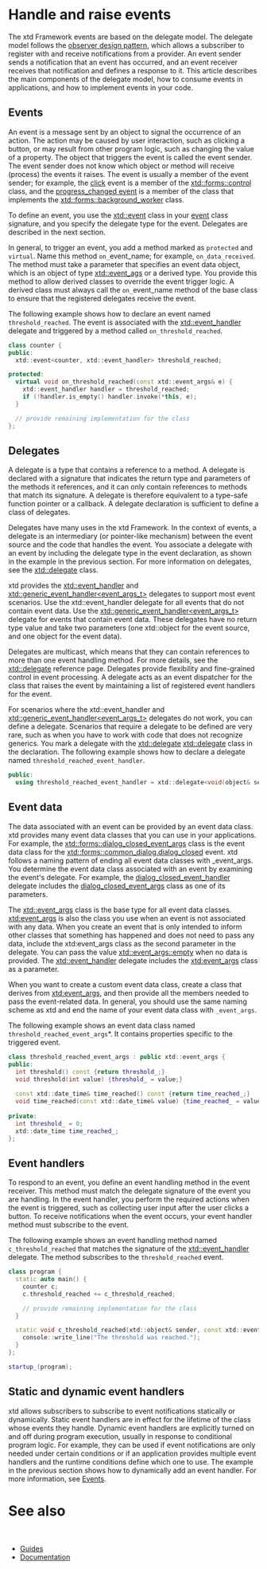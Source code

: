 # Handle and raise events

The xtd Framework events are based on the delegate model. 
The delegate model follows the [observer design pattern](/docs/documentation/Guides/xtd.core/Events/observer_design_pattern), which allows a subscriber to register with and receive notifications from a provider. 
An event sender sends a notification that an event has occurred, and an event receiver receives that notification and defines a response to it.
This article describes the main components of the delegate model, how to consume events in applications, and how to implement events in your code.

## Events

An event is a message sent by an object to signal the occurrence of an action. 
The action may be caused by user interaction, such as clicking a button, or may result from other program logic, such as changing the value of a property.
The object that triggers the event is called the event sender. 
The event sender does not know which object or method will receive (process) the events it raises. 
The event is usually a member of the event sender; for example, the [click](https://gammasoft71.github.io/xtd/reference_guides/latest/classxtd_1_1forms_1_1control.html) event is a member of the [xtd::forms::control](https://gammasoft71.github.io/xtd/reference_guides/latest/classxtd_1_1forms_1_1control.html) class, and the [progress_changed event](https://gammasoft71.github.io/xtd/reference_guides/latest/classxtd_1_1forms_1_1background__worker.html) is a member of the class that implements the [xtd::forms::background_worker](https://gammasoft71.github.io/xtd/reference_guides/latest/classxtd_1_1forms_1_1background__worker.html) class.

To define an event, you use the [xtd::event](/docs/documentation/Guides/xtd.core/Types%20overview/events) class in your [event](/docs/documentation/Guides/xtd.core/Types%20overview/events) class signature, and you specify the delegate type for the event. 
Delegates are described in the next section.

In general, to trigger an event, you add a method marked as ```protected``` and ```virtual```. Name this method ```on_```event_name; for example, ```on_data_received```. 
The method must take a parameter that specifies an event data object, which is an object of type [xtd::event_ags](https://gammasoft71.github.io/xtd/reference_guides/latest/classxtd_1_1event__args.html) or a derived type. You provide this method to allow derived classes to override the event trigger logic. 
A derived class must always call the ```on_```event_name method of the base class to ensure that the registered delegates receive the event.

The following example shows how to declare an event named ```threshold_reached```. The event is associated with the [xtd::event_handler](https://gammasoft71.github.io/xtd/reference_guides/latest/group__events.html#ga0b1801aa17fa22ddacfdcccd7b25316b) delegate and triggered by a method called ```on_threshold_reached```.

```cpp
class counter {
public: 
  xtd::event<counter, xtd::event_handler> threshold_reached;

protected:
  virtual void on_threshold_reached(const xtd::event_args& e) {
    xtd::event_handler handler = threshold_reached;
    if (!handler.is_empty() handler.invoke(*this, e);
  }

  // provide remaining implementation for the class
};
```

## Delegates

A delegate is a type that contains a reference to a method. 
A delegate is declared with a signature that indicates the return type and parameters of the methods it references, and it can only contain references to methods that match its signature. 
A delegate is therefore equivalent to a type-safe function pointer or a callback. 
A delegate declaration is sufficient to define a class of delegates.

Delegates have many uses in the xtd Framework. 
In the context of events, a delegate is an intermediary (or pointer-like mechanism) between the event source and the code that handles the event. 
You associate a delegate with an event by including the delegate type in the event declaration, as shown in the example in the previous section. 
For more information on delegates, see the [xtd::delegate](https://gammasoft71.github.io/xtd/reference_guides/latest/classxtd_1_1delegate_3_01result__t_07arguments__t_8_8_8_08_4.html) class.

xtd provides the [xtd::event_handler](https://gammasoft71.github.io/xtd/reference_guides/latest/group__events.html#ga0b1801aa17fa22ddacfdcccd7b25316b) and [xtd::generic_event_handler<event_args_t>](https://gammasoft71.github.io/xtd/reference_guides/latest/group__events.html#ga531b610b74cb14c6047fb0843ab686b4) delegates to support most event scenarios. 
Use the xtd::event_handler delegate for all events that do not contain event data. 
Use the [xtd::generic_event_handler<event_args_t>](https://gammasoft71.github.io/xtd/reference_guides/latest/group__events.html#ga531b610b74cb14c6047fb0843ab686b4) delegate for events that contain event data. 
These delegates have no return type value and take two parameters (one xtd::object for the event source, and one object for the event data).

Delegates are multicast, which means that they can contain references to more than one event handling method. 
For more details, see the [xtd::delegate](https://gammasoft71.github.io/xtd/reference_guides/latest/classxtd_1_1delegate_3_01result__t_07arguments__t_8_8_8_08_4.html) reference page. 
Delegates provide flexibility and fine-grained control in event processing. 
A delegate acts as an event dispatcher for the class that raises the event by maintaining a list of registered event handlers for the event.

For scenarios where the xtd::event_handler and [xtd::generic_event_handler<event_args_t>](https://gammasoft71.github.io/xtd/reference_guides/latest/group__events.html#ga531b610b74cb14c6047fb0843ab686b4) delegates do not work, you can define a delegate. Scenarios that require a delegate to be defined are very rare, such as when you have to work with code that does not recognize generics. 
You mark a delegate with the [xtd::delegate](https://gammasoft71.github.io/xtd/reference_guides/latest/classxtd_1_1delegate_3_01result__t_07arguments__t_8_8_8_08_4.html) [xtd::delegate](https://gammasoft71.github.io/xtd/reference_guides/latest/classxtd_1_1delegate_3_01result__t_07arguments__t_8_8_8_08_4.html) class in the declaration. 
The following example shows how to declare a delegate named ```threshold_reached_event_handler```.

```cpp
public:
  using threshold_reached_event_handler = xtd::delegate<void(object& sender, const threshold_reached_event_args& e);
```

## Event data

The data associated with an event can be provided by an event data class. 
xtd provides many event data classes that you can use in your applications. 
For example, the [xtd::forms::dialog_closed_event_args](https://gammasoft71.github.io/xtd/reference_guides/latest/classxtd_1_1forms_1_1common__dialog.html) class is the event data class for the [xtd::forms::common_dialog.dialog_closed](https://gammasoft71.github.io/xtd/reference_guides/latest/group__events.html#ga58c4d7337fff19cd20dabbd50c24298c) event. xtd follows a naming pattern of ending all event data classes with _event_args. 
You determine the event data class associated with an event by examining the event's delegate. 
For example, the [dialog_closed_event_handler](https://gammasoft71.github.io/xtd/reference_guides/latest/group__events.html#ga93712f46c124e6ca40b40a2d9e14fc60) delegate includes the [dialog_closed_event_args](https://gammasoft71.github.io/xtd/reference_guides/latest/classxtd_1_1forms_1_1dialog__closed__event__args.html) class as one of its parameters.

The [xtd::event_args](https://gammasoft71.github.io/xtd/reference_guides/latest/classxtd_1_1event__args.htmlhttps://gammasoft71.github.io/xtd/reference_guides/latest/classxtd_1_1event__args.html) class is the base type for all event data classes. 
[xtd:event_args](https://gammasoft71.github.io/xtd/reference_guides/latest/classxtd_1_1event__args.html) is also the class you use when an event is not associated with any data.
When you create an event that is only intended to inform other classes that something has happened and does not need to pass any data, include the xtd:event_args class as the second parameter in the delegate. 
You can pass the value [xtd::event_args::empty](https://gammasoft71.github.io/xtd/reference_guides/latest/classxtd_1_1event__args.html) when no data is provided. 
The [xtd::event_handler](https://gammasoft71.github.io/xtd/reference_guides/latest/group__events.html#ga0b1801aa17fa22ddacfdcccd7b25316b) delegate includes the [xtd:event_args](https://gammasoft71.github.io/xtd/reference_guides/latest/classxtd_1_1event__args.html) class as a parameter.

When you want to create a custom event data class, create a class that derives from [xtd:event_args](https://gammasoft71.github.io/xtd/reference_guides/latest/classxtd_1_1event__args.html), and then provide all the members needed to pass the event-related data.
In general, you should use the same naming scheme as xtd and end the name of your event data class with ```_event_args```.

The following example shows an event data class named ```threshold_reached_event_args```*.
It contains properties specific to the triggered event.

```cpp
class threshold_reached_event_args : public xtd::event_args {
public: 
  int threshold() const {return threshold_;}
  void threshold(int value) {threshold_ = value;}
    
  const xtd::date_time& time_reached() const {return time_reached_;}
  void time_reached(const xtd::date_time& value) {time_reached_ = value;}
    
private:
  int threshold_ = 0;
  xtd::date_time time_reached_;
};
```

## Event handlers

To respond to an event, you define an event handling method in the event receiver. 
This method must match the delegate signature of the event you are handling. 
In the event handler, you perform the required actions when the event is triggered, such as collecting user input after the user clicks a button. 
To receive notifications when the event occurs, your event handler method must subscribe to the event.

The following example shows an event handling method named ```c_threshold_reached``` that matches the signature of the [xtd::event_handler](https://gammasoft71.github.io/xtd/reference_guides/latest/group__events.html#ga0b1801aa17fa22ddacfdcccd7b25316b) delegate.
The method subscribes to the ```threshold_reached``` event.

```cpp
class program {
  static auto main() {
    counter c;
    c.threshold_reached += c_threshold_reached;

    // provide remaining implementation for the class
  }

  static void c_threshold_reached(xtd::object& sender, const xtd::event_ergs& e) {
    console::write_line("The threshold was reached.");
  }
};

startup_(program);
```

## Static and dynamic event handlers

xtd allows subscribers to subscribe to event notifications statically or dynamically. 
Static event handlers are in effect for the lifetime of the class whose events they handle. 
Dynamic event handlers are explicitly turned on and off during program execution, usually in response to conditional program logic. 
For example, they can be used if event notifications are only needed under certain conditions or if an application provides multiple event handlers and the runtime conditions define which one to use. 
The example in the previous section shows how to dynamically add an event handler. 
For more information, see [Events](events.md).

# See also
​
* [Guides](/docs/documentation/Guides)
* [Documentation](/docs/documentation)
